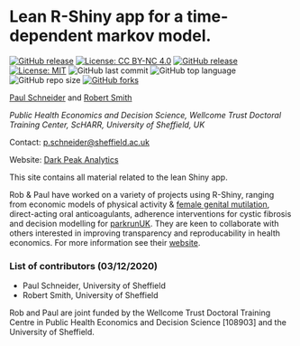# Lean R-Shiny app for a time-dependent markov model.


[![GitHub release](https://img.shields.io/badge/R-HEDS-green)](https://img.shields.io/badge/R-hello-green)
[![License: CC BY-NC 4.0](https://licensebuttons.net/l/by-nc/4.0/80x15.png)](https://creativecommons.org/licenses/by-nc/4.0/)
[![GitHub release](https://img.shields.io/badge/R-HEDS-green)](https://img.shields.io/badge/R-hello-green)
[![License: MIT](https://img.shields.io/badge/License-MIT-yellow.svg)](https://opensource.org/licenses/MIT)
![GitHub last commit](https://img.shields.io/github/last-commit/bitowaqr/sadm-mk2-demo?color=red&style=plastic)
![GitHub top language](https://img.shields.io/github/languages/top/bitowaqr/sadm-mk2-demo?style=plastic)
![GitHub repo size](https://img.shields.io/github/repo-size/bitowaqr/sadm-mk2-demo?style=plastic)
[![GitHub forks](https://img.shields.io/github/forks/bitowaqr/sadm-mk2-demo?style=social&label=Fork&maxAge=2592000)](https://GitHub.com/bitowaqr/sadm-mk2-demo/network/)

[Paul Schneider](https://www.sheffield.ac.uk/scharr/staff-pgrs/studentprofiles/paulschneider) and [Robert Smith](https://www.linkedin.com/in/robert-smith-53b28438)

*Public Health Economics and Decision Science, Wellcome Trust Doctoral Training Center, ScHARR, University of Sheffield, UK*

Contact:   p.schneider@sheffield.ac.uk

Website: [Dark Peak Analytics](https://www.darkpeakanalytics.com)

This site contains all material related to the lean Shiny app.

Rob & Paul have worked on a variety of projects using R-Shiny, ranging from economic models of physical activity & [female genital mutilation](https://srhr.org/fgmcost/cost-calculator/), direct-acting oral anticoagulants, adherence interventions for cystic fibrosis and decision modelling for [parkrunUK](http://iol-map.shef.ac.uk/). They are keen to collaborate with others interested in improving transparency and reproducability in health economics. For more information see their [website](https://www.darkpeakanalytics.com).

### List of contributors (03/12/2020)
- Paul Schneider, University of Sheffield
- Robert Smith, University of Sheffield

Rob and Paul are joint funded by the Wellcome Trust Doctoral Training Centre in Public Health Economics and Decision Science [108903] and the University of Sheffield.
